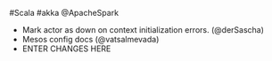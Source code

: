 #Scala #akka @ApacheSpark

* Mark actor as down on context initialization errors. (@derSascha)
* Mesos config docs (@vatsalmevada)
* ENTER CHANGES HERE
